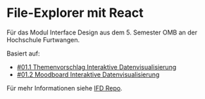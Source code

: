 # File-Explorer mit React

Für das Modul Interface Design aus dem 5. Semester OMB an der Hochschule Furtwangen.

Basiert auf:

- [#01.1 Themenvorschlag Interaktive Datenvisualisierung](https://github.com/oezkancodes/IFD/blob/main/Aufgaben/01-User_Experience_Design/Themenvorschlag.pdf)
- [#01.2 Moodboard Interaktive Datenvisualisierung](https://github.com/oezkancodes/IFD/blob/main/Aufgaben/01-User_Experience_Design/Moodboard.pdf)

Für mehr Informationen siehe [IFD Repo](https://github.com/oezkancodes/IFD).
